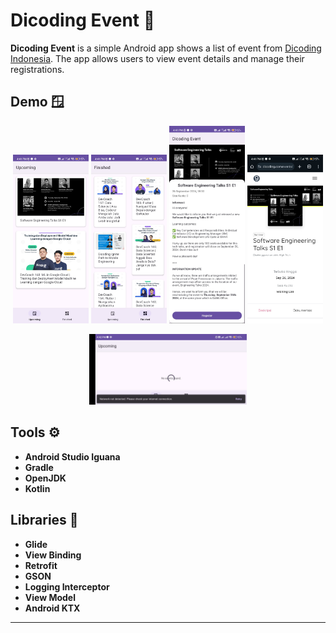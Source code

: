 # Dicoding Event 🥳

**Dicoding Event** is a simple Android app shows a list of event from [Dicoding Indonesia](https://www.dicoding.com/events). The app allows users to view event details and manage their registrations.

## Demo 🪟 

<p align="center">
  <img src="demo-img/upcoming.jpg" width="24%" alt="Demo 1" />
  <img src="demo-img/finished.jpg" width="24%" alt="Demo 2" />
  <img src="demo-img/detail.jpg" width="24%" alt="Demo 3" />
  <img src="demo-img/register.jpg" width="24%" alt="Demo 4" />
</p>

<p align="center">
  <img src="demo-img/no-internet.jpg" width="50%" alt="Demo 5" />
</p>

## Tools ⚙️ 

- **Android Studio Iguana**
- **Gradle**
- **OpenJDK**
- **Kotlin**

## Libraries 📔 
- **Glide**
- **View Binding**
- **Retrofit**
- **GSON**
- **Logging Interceptor**
- **View Model**
- **Android KTX**

---
